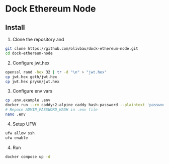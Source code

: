 # Dock Ethereum Node

## Install 

1. Clone the repository and
```bash
git clone https://github.com/olivbau/dock-ethereum-node.git
cd dock-ethereum-node

```

2. Configure jwt.hex
```bash
openssl rand -hex 32 | tr -d "\n" > "jwt.hex"
cp jwt.hex geth/jwt.hex
cp jwt.hex prysm/jwt.hex
```

3. Configure env vars
```bash
cp .env.example .env
docker run --rm caddy:2-alpine caddy hash-password --plaintext 'password'
# Repace ADMIN_PASSWORD_HASH in .env file
nano .env
```

4. Setup UFW
```bash
ufw allow ssh
ufw enable
```

4. Run
```bash
docker compose up -d
```
